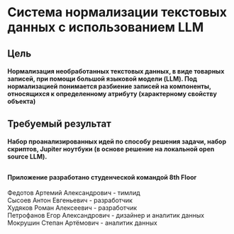 # Система нормализации текстовых данных с использованием LLM

## Цель
#### Нормализация необработанных текстовых данных, в виде товарных записей, при помощи большой языковой модели (LLM). Под нормализацией понимается разбиение записей на компоненты, относящихся к определенному атрибуту (характерному свойству объекта)

## Требуемый результат
#### Набор проанализированных идей по способу решения задачи, набор скриптов, Jupiter ноутбуки (в основе решение на локальной open source LLM).

##
#### Приложение разработано студенческой командой 8th Floor  
Федотов Артемий Александрович - тимлид  
Сысоев Антон Евгеньевич - разработчик  
Худяков Роман Алексеевич - разработчик  
Петрофанов Егор Александрович - дизайнер и аналитик данных
Мокрушин Степан Артёмович - аналитик данных